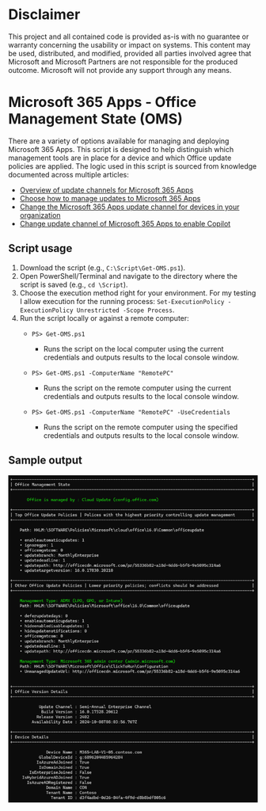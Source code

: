 # Disclaimer
This project and all contained code is provided as-is with no guarantee or warranty concerning the usability or impact on systems. This content may be used, distributed, and modified, provided all parties involved agree that Microsoft and Microsoft Partners are not responsible for the produced outcome. Microsoft will not provide any support through any means.

# Microsoft 365 Apps - Office Management State (OMS)

There are a variety of options available for managing and deploying Microsoft 365 Apps. This script is designed to help distinguish which management tools are in place for a device and which Office update policies are applied. The logic used in this script is sourced from knowledge documented across multiple articles:

- [Overview of update channels for Microsoft 365 Apps](https://learn.microsoft.com/microsoft-365-apps/updates/overview-update-channels)
- [Choose how to manage updates to Microsoft 365 Apps](https://learn.microsoft.com/microsoft-365-apps/updates/choose-how-manage-updates-microsoft-365-apps)
- [Change the Microsoft 365 Apps update channel for devices in your organization](https://learn.microsoft.com/microsoft-365-apps/updates/change-update-channels)
- [Change update channel of Microsoft 365 Apps to enable Copilot](https://learn.microsoft.com/microsoft-365-apps/updates/change-channel-for-copilot)

## Script usage
1. Download the script (e.g., `C:\Script\Get-OMS.ps1`).
2. Open PowerShell/Terminal and navigate to the directory where the script is saved (e.g., `cd \Script`).
3. Choose the execution method right for your environment. For my testing I allow execution for the running process: `Set-ExecutionPolicy -ExecutionPolicy Unrestricted -Scope Process`.
4. Run the script locally or against a remote computer:
    - `PS> Get-OMS.ps1`
      - Runs the script on the local computer using the current credentials and outputs results to the local console window.

    - `PS> Get-OMS.ps1 -ComputerName "RemotePC"`
      - Runs the script on the remote computer using the current credentials and outputs results to the local console window.

    - `PS> Get-OMS.ps1 -ComputerName "RemotePC" -UseCredentials`
      - Runs the script on the remote computer using the specified credentials and outputs results to the local console window.
   
## Sample output
![OMS sample output](https://github.com/bobclements-msft/Microsoft-365-Apps/blob/main/OfficeManagementState/images/OMS-sample.png)
